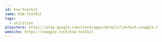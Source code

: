 ```yaml
---
id: ksw-toolkit
name: KSW-ToolKit
tags:
  - utilities
playstore: https://play.google.com/store/apps/details?id=tech.snaggle.ksw_toolkit
website: https://snaggle.tech/ksw-toolkit
---
```

